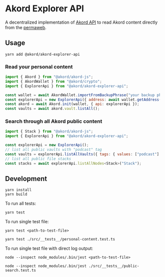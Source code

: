 # Akord Explorer API

A decentralized implementation of [Akord API](https://github.com/Akord-com/akord-js/blob/main/src/api/api.ts) to read Akord content directly from the [permaweb](https://www.arweave.org/).

## Usage
```
yarn add @akord/akord-explorer-api
```

### Read your personal content
```javascript
import { Akord } from "@akord/akord-js";
import { AkordWallet } from "@akord/crypto";
import { ExplorerApi } from "@akord/akord-explorer-api";

const wallet = await AkordWallet.importFromBackupPhrase("your backup phrase here");
const explorerApi = new ExplorerApi({ address: await wallet.getAddress() });
const akord = await Akord.init(wallet, { api: explorerApi });
const vaults = await akord.vault.listAll();
```

### Search through all Akord public content
```javascript
import { Stack } from "@akord/akord-js";
import { ExplorerApi } from "@akord/akord-explorer-api";

const explorerApi = new ExplorerApi();
// list all public vaults with "podcast" tag
const vaults = explorerApi.listAllVaults({ tags: { values: ["podcast"] } });
// list all public file stacks
const stacks = await explorerApi.listAllNodes<Stack>("Stack");
```

## Development
```
yarn install
yarn build
```

To run all tests:
```
yarn test
```

To run single test file:
```
yarn test <path-to-test-file>

yarn test ./src/__tests__/personal-content.test.ts
```

To run single test file with direct log output:
```
node --inspect node_modules/.bin/jest <path-to-test-file>

node --inspect node_modules/.bin/jest ./src/__tests__/public-search.test.ts
```